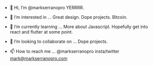 - 👋 Hi, I’m @markserranopro
  YERRRR.

- 👀 I’m interested in ...
  Great design. Dope projects. Bitcoin. 

- 🌱 I’m currently learning ...
  More about Javascript. Hopefully get into react and flutter at some point. 

- 💞️ I’m looking to collaborate on ...
  Dope projects. 

- 📫 How to reach me ...
  @markserranopro insta/twitter
  mark@markserranopro.com

<!---
markserranopro/markserranopro is a ✨ special ✨ repository because its `README.md` (this file) appears on your GitHub profile.
You can click the Preview link to take a look at your changes.
--->

